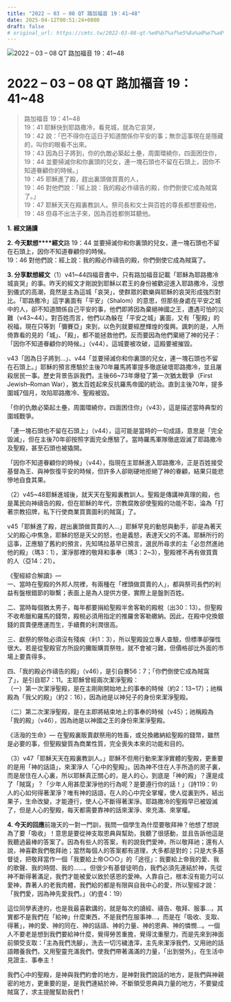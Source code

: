 ```yaml
---
title: "2022 – 03 – 08 QT 路加福音 19：41~48"
date: 2025-04-12T00:51:24+0800
draft: false
# original_url: https://cmtc.tw/2022-03-08-qt-%e8%b7%af%e5%8a%a0%e7%a6%8f%e9%9f%b3-19%ef%bc%9a4148
---
```


![2022 – 03 – 08 QT 路加福音 19：41\~48](/images/qt.jpg   "2022 – 03 – 08 QT 路加福音 19：41\~48")

# 2022 – 03 – 08 QT 路加福音 19：41\~48

> 路加福音 19：41\~48  
> 19：41 耶穌快到耶路撒冷，看見城，就為它哀哭，  
> 19：42 說：「巴不得你在這日子知道關係你平安的事；無奈這事現在是隱藏的，叫你的眼看不出來。  
> 19：43 因為日子將到，你的仇敵必築起土壘，周圍環繞你，四面困住你，  
> 19：44 並要掃滅你和你裏頭的兒女，連一塊石頭也不留在石頭上，因你不知道眷顧你的時候。」  
> 19：45 耶穌進了殿，趕出裏頭做買賣的人，  
> 19：46 對他們說：「經上說：我的殿必作禱告的殿，你們倒使它成為賊窩了。」  
> 19：47 耶穌天天在殿裏教訓人。祭司長和文士與百姓的尊長都想要殺他，  
> 19：48 但尋不出法子來，因為百姓都側耳聽他。

**1.** **經文誦讀**

**2. 今天默想****經文**路 19：44 並要掃滅你和你裏頭的兒女，連一塊石頭也不留在石頭上，因你不知道眷顧你的時候。  
19：46 對他們說：經上說：我的殿必作禱告的殿，你們倒使它成為賊窩了。

**3. 分享默想經文**（1）v41\~44四福音書中，只有路加福音記載「耶穌為耶路撒冷城哀哭」的事。昨天的經文才剛說到耶穌以君王的身份被歡迎進入耶路撒冷，沒想到儀式的高潮，竟然是主為這城「哀哭」，使群眾的歡樂與耶穌的哀哭形成強烈對比。「耶路撒冷」這字裏面有「平安」（Shalom）的意思，但那些身處在平安之城中的人，卻不知道關係自己平安的事，他們即將因為棄絕神國之王，遭遇可怕的災難（v43\~44）。對百姓而言，他們以為躲在「平安之城」裏面，又有「聖殿」的祝福，現在只等到「彌賽亞」來到，以色列就要經歷輝煌的復興。諷刺的是，人所倚靠看的見的「城」、「殿」，都不能拯救他們，反而要因為他們棄絕了神的兒子：「因你不知道眷顧你的時候。」（v44），這城要被攻破，這殿要被摧毀。

v43「因為日子將到…」、v44「並要掃滅你和你裏頭的兒女，連一塊石頭也不留在石頭上。」耶穌的預言應驗於主後70年羅馬將軍提多徹底破壞耶路撒冷，並且屠殺居民一事。歷史背景告訴我們，主後66\~73年爆發了第一次猶太戰爭（First Jewish–Roman War），猶太百姓起來反抗羅馬帝國的統治。直到主後70年，提多圍城7個月，攻陷耶路撒冷、聖殿被毀。

「你的仇敵必築起土壘，周圍環繞你，四面困住你」（v43），這是描述當時典型的圍城戰爭。

「連一塊石頭也不留在石頭上」（v44），這可能是當時的一句成語，意思是「完全毀滅」，但在主後70年卻按照字面完全應驗了。當時羅馬軍隊徹底毀滅了耶路撒冷及聖殿，甚至石頭也被撬開。

「因你不知道眷顧你的時候」（v44），指現在主耶穌進入耶路撒冷，正是百姓接受基督為王、與神恢復平安的時候，但許多人卻剛硬地拒絕了神的眷顧，結果只能悲慘地自食其果。

（2）v45\~48耶穌進城後，就天天在聖殿裏教訓人。聖殿是傳講神真理的殿，也是萬民向神禱告的殿，但在耶穌的年代，宗教腐敗卻使聖殿的功能不彰，淪為「打著宗教招牌，私下行使商業買賣圖利的賊窩」了。

v45「耶穌進了殿，趕出裏頭做買賣的人…」耶穌罕見的動怒與動手，卻是為著天父的殿心中焦急，耶穌的怒是天父的怒，也是義怒，表達天父的不滿。耶穌所行的這事，正應驗了舊約的預言，先知瑪拉基早已預言，選民所尋求的主「必忽然進祂他的殿」（瑪3：1），潔淨那裡的敬拜和事奉（瑪3：2\~3），聖殿裡不再有做買賣的人（亞14：21）。

《聖經綜合解讀》—  
一、當時在聖殿的外邦人院裡，有兩種在「裡頭做買賣的人」，都與祭司長們的利益有盤根錯節的聯繫；表面上是為人提供方便，實際上是盤剝百姓。

二、當時每個猶太男子，每年都要捐給聖殿半舍客勒的殿稅（出30：13）。但聖殿不收希臘和羅馬的錢幣，殿稅必須用指定的推羅舍客勒繳納。因此，在殿中兌換銀錢的買賣便應運而生，手續費的利潤很高。

三、獻祭的祭牲必須沒有殘疾（利1：3），所以聖殿設立專人查驗，但標準卻彈性很大。若是從聖殿官方所設的攤販購買祭牲，就不會被刁難，但價格卻比外面的市場上要貴得多。

四、「我的殿必作禱告的殿」（v46），是引自賽56：7；「你們倒使它成為賊窩了」，是引自耶7：11。主耶穌曾經兩次潔淨聖殿：  
（一）第一次潔淨聖殿，是在主剛剛開始地上的事奉的時候（約2：13\~17）；祂稱殿為「我父的殿」（約2：16），因為祂是以神兒子的身份來潔淨聖殿。

（二）第二次潔淨聖殿，是在主即將結束地上的事奉的時候（v45）；祂稱殿為「我的殿」（v46），因為祂是以神國之王的身份來潔淨聖殿。

《活潑的生命》— 在聖殿裏販賣獻祭用的牲畜，或兑換繳納給聖殿的錢幣，雖然是必要的事，但聖殿變質為商業性質，完全喪失本來的功能和目的。

（3）v47「耶穌天天在殿裏教訓人。」耶穌不但用行動來潔淨實體的聖殿，更重要的是用「神的話語」，來潔淨人「心中的聖殿」。因為神不住在人手所造的房子裏，而是居住在人心裏，所以耶穌真正關心的，是人的心，到底是「神的殿」？還是成了「賊窩」？「少年人用甚麼潔淨他的行為呢？是要遵行你的話！」（詩119：9）人的心如何得著潔淨？唯有神的話語，在人的心中完全掌權，使人從裏到外，結出果子，生命改變，才能遵行，使人心不斷得著潔淨。耶路撒冷的聖殿早已被毀滅了，但是人心的聖殿，每天都需要靠神的話來潔淨、來充滿、來掌權。

**4. 今天的回應**前幾天的一對一門訓，我問一個學生為什麼要敬拜神？他想了想說為了要「吸收」！意思是要從神支取恩典與幫助，我聽了很感動，並且告訴他這是我聽過最棒的答案了。因為有些人的答案，有的說我們愛神，所以敬拜祂；還有人說，神喜歡我們敬拜祂；當然每個人的答案都有道理，大多都是對的；只是大多基督徒，把敬拜當作一個「我要給上帝○○○」的「途徑」：我要給上帝我的愛、我的歌聲、我的時間、我的……。但很少有基督徒明白，我們必須先連結於神，先從神不斷得著滿足，我們才能被愛以致於感恩的愛神。人靠自己，根本沒有能力可以愛神，靠著人的老我肉體，我們給的都是有限與自我中心的愛，所以聖經才說：「我們愛，因為神先愛我們。」（約壹4：19）

這位同學表達的，也是我最喜歡講的，就是每次的讀經、禱告、敬拜、服事…，其實都不是我們在「給神」什麼東西，不是我們在服事神…，而是在「吸收、支取、得著」，神的愛、神的同在、神的話語、神的力量、神的恩典、神的憐憫…。一個人不要老是想到我們要給神什麼，覺得勞苦重擔，覺得沈重壓力，而是先來到神面前領受支取：「主為我們洗腳」，洗去一切污穢渣滓，主先來潔淨我們，又用祂的話語餵養我們，又用聖靈充滿我們，使我們帶著滿滿的力量，「出到營外」，在生活中見證主、事奉主！

我們心中的聖殿，是神與我們約會的地方，是神對我們說話的地方，是我們與神親密的地方，更重要的是，是我們連結於神，不斷領受恩典與力量的地方，不要變成賊窩了，求主提醒幫助我們！